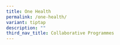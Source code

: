 ```yaml
---
title: One Health
permalink: /one-health/
variant: tiptap
description: ""
third_nav_title: Collaborative Programmes
---
```

